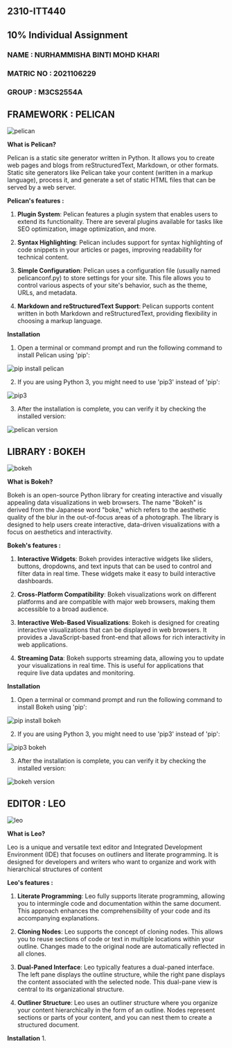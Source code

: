 ## 2310-ITT440
## 10% Individual Assignment
### NAME : NURHAMMISHA BINTI MOHD KHARI
### MATRIC NO : 2021106229
### GROUP : M3CS2554A

## FRAMEWORK : PELICAN
![pelican](https://github.com/addff/2310-ITT440/assets/149034575/f82c880b-f979-4dcd-8832-7b24df6b5a51)

**What is Pelican?**

Pelican is a static site generator written in Python. It allows you to create web pages and blogs from reStructuredText, Markdown, or other formats. Static site generators like Pelican take your content (written in a markup language), process it, and generate a set of static HTML files that can be served by a web server.

**Pelican's features :**

1. **Plugin System**: Pelican features a plugin system that enables users to extend its functionality. There are several plugins available for tasks like SEO optimization, image optimization, and more.
   
2. **Syntax Highlighting**: Pelican includes support for syntax highlighting of code snippets in your articles or pages, improving readability for technical content.
   
3. **Simple Configuration**: Pelican uses a configuration file (usually named pelicanconf.py) to store settings for your site. This file allows you to control various aspects of your site's behavior, such as the theme, URLs, and metadata.
   
4. **Markdown and reStructuredText Support**: Pelican supports content written in both Markdown and reStructuredText, providing flexibility in choosing a markup language.

**Installation**
1. Open a terminal or command prompt and run the following command to install Pelican using 'pip':
   
 ![pip install pelican](https://github.com/addff/2310-ITT440/assets/149034575/34520c50-3414-48dc-bdac-b1ceb66b08a3)
 
2. If you are using Python 3, you might need to use 'pip3' instead of 'pip':
   
![pip3](https://github.com/addff/2310-ITT440/assets/149034575/e3957b17-a91f-4d39-b2e2-2c04fc795e88)

3. After the installation is complete, you can verify it by checking the installed version:

![pelican version](https://github.com/addff/2310-ITT440/assets/149034575/a9ab1a60-8250-4996-9935-54b18e92b277)

   
## LIBRARY : BOKEH
![bokeh](https://github.com/addff/2310-ITT440/assets/149034575/f2358a42-da84-4290-b799-91585eb58a57)

**What is Bokeh?**

Bokeh is an open-source Python library for creating interactive and visually appealing data visualizations in web browsers. The name "Bokeh" is derived from the Japanese word "boke," which refers to the aesthetic quality of the blur in the out-of-focus areas of a photograph. The library is designed to help users create interactive, data-driven visualizations with a focus on aesthetics and interactivity.

**Bokeh's features :**

1. **Interactive Widgets**: Bokeh provides interactive widgets like sliders, buttons, dropdowns, and text inputs that can be used to control and filter data in real time. These widgets make it easy to build interactive dashboards.

2. **Cross-Platform Compatibility**: Bokeh visualizations work on different platforms and are compatible with major web browsers, making them accessible to a broad audience.

3. **Interactive Web-Based Visualizations**: Bokeh is designed for creating interactive visualizations that can be displayed in web browsers. It provides a JavaScript-based front-end that allows for rich interactivity in web applications.

4. **Streaming Data**: Bokeh supports streaming data, allowing you to update your visualizations in real time. This is useful for applications that require live data updates and monitoring.

**Installation**
1. Open a terminal or command prompt and run the following command to install Bokeh using 'pip':

![pip install bokeh](https://github.com/addff/2310-ITT440/assets/149034575/8dab6980-8e45-4cbd-9f7f-2a4bddd5cf2c)

2. If you are using Python 3, you might need to use 'pip3' instead of 'pip':

![pip3 bokeh](https://github.com/addff/2310-ITT440/assets/149034575/92c3086d-7847-4947-aea5-6b59d5871965)
   
3. After the installation is complete, you can verify it by checking the installed version:

![bokeh version](https://github.com/addff/2310-ITT440/assets/149034575/7f287054-beb2-4cf9-b7d9-4719fcc2b341)


## EDITOR : LEO
![leo](https://github.com/addff/2310-ITT440/assets/149034575/082062e9-881b-498a-8efc-cb6ff6dfcac0)

**What is Leo?**

Leo is a unique and versatile text editor and Integrated Development Environment (IDE) that focuses on outliners and literate programming. It is designed for developers and writers who want to organize and work with hierarchical structures of content

**Leo's features :**

1. **Literate Programming**: Leo fully supports literate programming, allowing you to intermingle code and documentation within the same document. This approach enhances the comprehensibility of your code and its accompanying explanations.

2. **Cloning Nodes**: Leo supports the concept of cloning nodes. This allows you to reuse sections of code or text in multiple locations within your outline. Changes made to the original node are automatically reflected in all clones.

3. **Dual-Paned Interface**: Leo typically features a dual-paned interface. The left pane displays the outline structure, while the right pane displays the content associated with the selected node. This dual-pane view is central to its organizational structure.

4. **Outliner Structure**: Leo uses an outliner structure where you organize your content hierarchically in the form of an outline. Nodes represent sections or parts of your content, and you can nest them to create a structured document.

**Installation**
1. 









